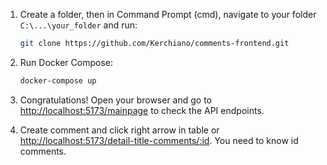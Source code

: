 1. Create a folder, then in Command Prompt (cmd), navigate to your folder `C:\...\your_folder` and run:

    ```bash
    git clone https://github.com/Kerchiano/comments-frontend.git
    ```

2. Run Docker Compose:

    ```bash
    docker-compose up
    ```

3. Congratulations! Open your browser and go to [http://localhost:5173/mainpage](http://localhost:5173/mainpage) to check the API endpoints.
4. Create comment and click right arrow in table or [http://localhost:5173/detail-title-comments/:id](http://localhost:5173/detail-title-comments/:id). You need to know id comments.
